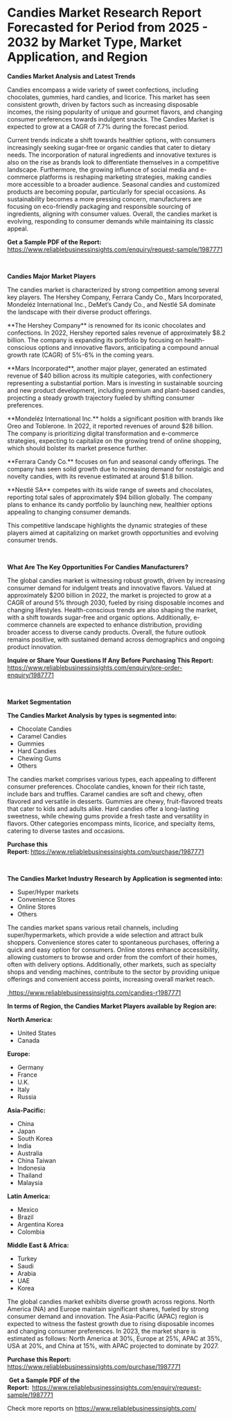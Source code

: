 <p><h1>Candies Market Research Report Forecasted for Period from 2025 -  2032 by Market Type, Market Application, and Region</h1></p><p><strong>Candies Market Analysis and Latest Trends</strong></p>
<p><p>Candies encompass a wide variety of sweet confections, including chocolates, gummies, hard candies, and licorice. This market has seen consistent growth, driven by factors such as increasing disposable incomes, the rising popularity of unique and gourmet flavors, and changing consumer preferences towards indulgent snacks. The Candies Market is expected to grow at a CAGR of 7.7% during the forecast period. </p><p>Current trends indicate a shift towards healthier options, with consumers increasingly seeking sugar-free or organic candies that cater to dietary needs. The incorporation of natural ingredients and innovative textures is also on the rise as brands look to differentiate themselves in a competitive landscape. Furthermore, the growing influence of social media and e-commerce platforms is reshaping marketing strategies, making candies more accessible to a broader audience. Seasonal candies and customized products are becoming popular, particularly for special occasions. As sustainability becomes a more pressing concern, manufacturers are focusing on eco-friendly packaging and responsible sourcing of ingredients, aligning with consumer values. Overall, the candies market is evolving, responding to consumer demands while maintaining its classic appeal.</p></p>
<p><strong>Get a Sample PDF of the Report:&nbsp;</strong> <a href="https://www.reliablebusinessinsights.com/enquiry/request-sample/1987771?utm_campaign=2478&utm_medium=2&utm_source=Github&utm_content=ia&utm_term=14022025&utm_id=candies">https://www.reliablebusinessinsights.com/enquiry/request-sample/1987771</a></p>
<p>&nbsp;</p>
<p><strong>Candies Major Market Players</strong></p>
<p><p>The candies market is characterized by strong competition among several key players. The Hershey Company, Ferrara Candy Co., Mars Incorporated, Mondeléz International Inc., DeMet’s Candy Co., and Nestlé SA dominate the landscape with their diverse product offerings.</p><p>**The Hershey Company** is renowned for its iconic chocolates and confections. In 2022, Hershey reported sales revenue of approximately $8.2 billion. The company is expanding its portfolio by focusing on health-conscious options and innovative flavors, anticipating a compound annual growth rate (CAGR) of 5%-6% in the coming years.</p><p>**Mars Incorporated**, another major player, generated an estimated revenue of $40 billion across its multiple categories, with confectionery representing a substantial portion. Mars is investing in sustainable sourcing and new product development, including premium and plant-based candies, projecting a steady growth trajectory fueled by shifting consumer preferences.</p><p>**Mondeléz International Inc.** holds a significant position with brands like Oreo and Toblerone. In 2022, it reported revenues of around $28 billion. The company is prioritizing digital transformation and e-commerce strategies, expecting to capitalize on the growing trend of online shopping, which should bolster its market presence further.</p><p>**Ferrara Candy Co.** focuses on fun and seasonal candy offerings. The company has seen solid growth due to increasing demand for nostalgic and novelty candies, with its revenue estimated at around $1.8 billion.</p><p>**Nestlé SA** competes with its wide range of sweets and chocolates, reporting total sales of approximately $94 billion globally. The company plans to enhance its candy portfolio by launching new, healthier options appealing to changing consumer demands.</p><p>This competitive landscape highlights the dynamic strategies of these players aimed at capitalizing on market growth opportunities and evolving consumer trends.</p></p>
<p>&nbsp;</p>
<p><strong>What Are The Key Opportunities For Candies Manufacturers?</strong></p>
<p><p>The global candies market is witnessing robust growth, driven by increasing consumer demand for indulgent treats and innovative flavors. Valued at approximately $200 billion in 2022, the market is projected to grow at a CAGR of around 5% through 2030, fueled by rising disposable incomes and changing lifestyles. Health-conscious trends are also shaping the market, with a shift towards sugar-free and organic options. Additionally, e-commerce channels are expected to enhance distribution, providing broader access to diverse candy products. Overall, the future outlook remains positive, with sustained demand across demographics and ongoing product innovation.</p></p>
<p><strong>Inquire or Share Your Questions If Any Before Purchasing This Report:</strong> <a href="https://www.reliablebusinessinsights.com/enquiry/pre-order-enquiry/1987771?utm_campaign=2478&utm_medium=2&utm_source=Github&utm_content=ia&utm_term=14022025&utm_id=candies">https://www.reliablebusinessinsights.com/enquiry/pre-order-enquiry/1987771</a></p>
<p>&nbsp;</p>
<p><strong>Market Segmentation</strong></p>
<p><strong>The Candies Market Analysis by types is segmented into:</strong></p>
<p><ul><li>Chocolate Candies</li><li>Caramel Candies</li><li>Gummies</li><li>Hard Candies</li><li>Chewing Gums</li><li>Others</li></ul></p>
<p><p>The candies market comprises various types, each appealing to different consumer preferences. Chocolate candies, known for their rich taste, include bars and truffles. Caramel candies are soft and chewy, often flavored and versatile in desserts. Gummies are chewy, fruit-flavored treats that cater to kids and adults alike. Hard candies offer a long-lasting sweetness, while chewing gums provide a fresh taste and versatility in flavors. Other categories encompass mints, licorice, and specialty items, catering to diverse tastes and occasions.</p></p>
<p><strong>Purchase this Report:&nbsp;</strong><a href="https://www.reliablebusinessinsights.com/purchase/1987771?utm_campaign=2478&utm_medium=2&utm_source=Github&utm_content=ia&utm_term=14022025&utm_id=candies">https://www.reliablebusinessinsights.com/purchase/1987771</a></p>
<p>&nbsp;</p>
<p><strong>The Candies Market Industry Research by Application is segmented into:</strong></p>
<p><ul><li>Super/Hyper markets</li><li>Convenience Stores</li><li>Online Stores</li><li>Others</li></ul></p>
<p><p>The candies market spans various retail channels, including super/hypermarkets, which provide a wide selection and attract bulk shoppers. Convenience stores cater to spontaneous purchases, offering a quick and easy option for consumers. Online stores enhance accessibility, allowing customers to browse and order from the comfort of their homes, often with delivery options. Additionally, other markets, such as specialty shops and vending machines, contribute to the sector by providing unique offerings and convenient access points, increasing overall market reach.</p></p>
<p><a href="https://www.reliablebusinessinsights.com/candies-r1987771?utm_campaign=2478&utm_medium=2&utm_source=Github&utm_content=ia&utm_term=14022025&utm_id=candies">&nbsp;https://www.reliablebusinessinsights.com/candies-r1987771</a></p>
<p><strong>In terms of Region, the Candies Market Players available by Region are:</strong></p>
<p>
    <p> <strong> North America: </strong>
        <ul>
            <li>United States</li>
            <li>Canada</li>
        </ul>
        </p> 
    <p> <strong> Europe: </strong>
        <ul>
            <li>Germany</li>
            <li>France</li>
            <li>U.K.</li>
            <li>Italy</li>
            <li>Russia</li>
        </ul>
        </p> 
    <p> <strong> Asia-Pacific: </strong>
        <ul>
            <li>China</li>
            <li>Japan</li>
            <li>South Korea</li>
            <li>India</li>
            <li>Australia</li>
            <li>China Taiwan</li>
            <li>Indonesia</li>
            <li>Thailand</li>
            <li>Malaysia</li>
        </ul>
        </p> 
    <p> <strong> Latin America: </strong>
        <ul>
            <li>Mexico</li>
            <li>Brazil</li>
            <li>Argentina Korea</li>
            <li>Colombia</li>
        </ul>
        </p> 
    <p> <strong> Middle East & Africa: </strong>
        <ul>
            <li>Turkey</li>
            <li>Saudi</li>
            <li>Arabia</li>
            <li>UAE</li>
            <li>Korea</li>
        </ul>
    </p>
    </p>
<p><p>The global candies market exhibits diverse growth across regions. North America (NA) and Europe maintain significant shares, fueled by strong consumer demand and innovation. The Asia-Pacific (APAC) region is expected to witness the fastest growth due to rising disposable incomes and changing consumer preferences. In 2023, the market share is estimated as follows: North America at 30%, Europe at 25%, APAC at 35%, USA at 20%, and China at 15%, with APAC projected to dominate by 2027.</p></p>
<p><strong>Purchase this Report: </strong><a href="https://www.reliablebusinessinsights.com/purchase/1987771?utm_campaign=2478&utm_medium=2&utm_source=Github&utm_content=ia&utm_term=14022025&utm_id=candies">https://www.reliablebusinessinsights.com/purchase/1987771</a></p>
<p>&nbsp;<strong>Get a Sample PDF of the Report:&nbsp;&nbsp;</strong><a href="https://www.reliablebusinessinsights.com/enquiry/request-sample/1987771?utm_campaign=2478&utm_medium=2&utm_source=Github&utm_content=ia&utm_term=14022025&utm_id=candies">https://www.reliablebusinessinsights.com/enquiry/request-sample/1987771</a></p>
<p><strong></strong></p>
<p>Check more reports on <a href="https://www.reliablebusinessinsights.com/?utm_campaign=2478&utm_medium=2&utm_source=Github&utm_content=ia&utm_term=14022025&utm_id=candies">https://www.reliablebusinessinsights.com/</a></p>